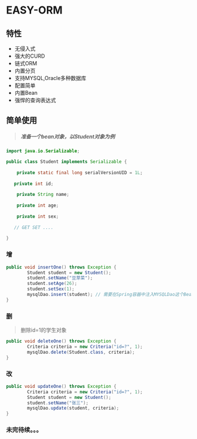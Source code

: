 # EASY-ORM

## 特性

- 无侵入式
- 强大的CURD
- 链式ORM
- 内置分页
- 支持MYSQL,Oracle多种数据库
- 配置简单
- 内置Bean
- 强悍的查询表达式

## 简单使用

> ##### 准备一个bean对象，以Student对象为例

```java
import java.io.Serializable;

public class Student implements Serializable {
	
	private static final long serialVersionUID = 1L;
		
   private int id;
   
	private String name;
	
	private int age;
	
	private int sex;
   
   // GET SET ....
	
}
```

### 增

```java
public void insertOne() throws Exception {
		Student student = new Student();
		student.setName("豆芽菜");
		student.setAge(26);
		student.setSex(1);
		mysqlDao.insert(student); // 需要在Spring容器中注入MYSQLDao这个Bean对象
}
```

### 删

> 删除id=1的学生对象

```java
public void deleteOne() throws Exception {
		Criteria criteria = new Criteria("id=?", 1);
		mysqlDao.delete(Student.class, criteria);
}
```

### 改

```java
public void updateOne() throws Exception {
		Criteria criteria = new Criteria("id=?", 1);
		Student student = new Student();
		student.setName("张三");
		mysqlDao.update(student, criteria);
}
```

### 未完待续。。。





